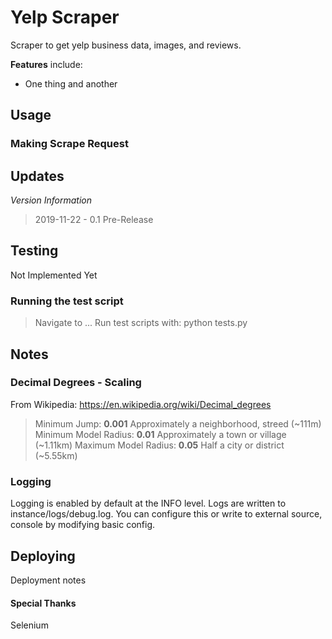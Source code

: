 # Yelp Scraper

Scraper to get yelp business data, images, and reviews.

**Features** include:

* One thing and another

## Usage

### Making Scrape Request

## Updates

*Version Information*

> 2019-11-22 - 0.1 Pre-Release

## Testing

Not Implemented Yet

### Running the test script

> Navigate to ...
> Run test scripts with: python tests.py

## Notes

### Decimal Degrees - Scaling

From Wikipedia: https://en.wikipedia.org/wiki/Decimal_degrees

> Minimum Jump: **0.001** Approximately a neighborhood, streed (~111m)
> Minimum Model Radius: **0.01** Approximately a town or village (~1.11km)
> Maximum Model Radius: **0.05** Half a city or district (~5.55km)

### Logging

Logging is enabled by default at the INFO level.  Logs are written to instance/logs/debug.log.  You can configure this or write to external source, console by modifying basic config.

## Deploying

Deployment notes

#### Special Thanks

Selenium